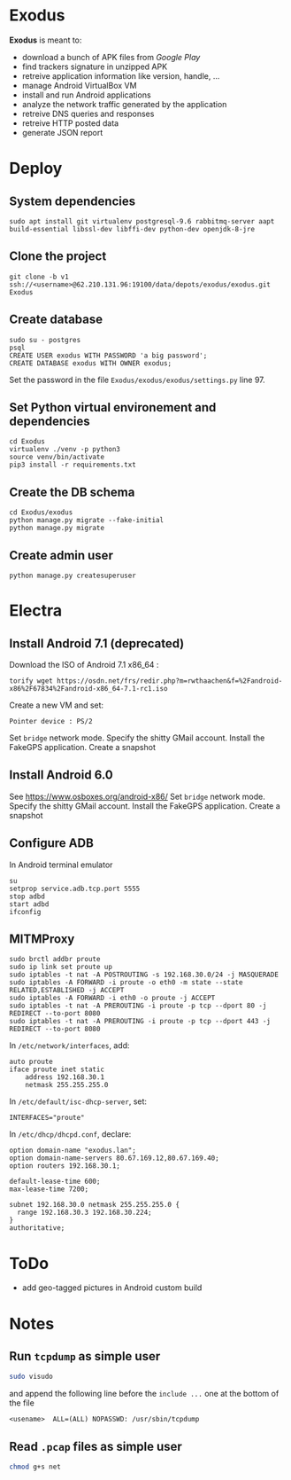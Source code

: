 # Exodus
**Exodus** is meant to:
  * download a bunch of APK files from *Google Play*
  * find trackers signature in unzipped APK
  * retreive application information like version, handle, ...
  * manage Android VirtualBox VM
  * install and run Android applications
  * analyze the network traffic generated by the application
  * retreive DNS queries and responses
  * retreive HTTP posted data
  * generate JSON report

# Deploy
## System dependencies
```
sudo apt install git virtualenv postgresql-9.6 rabbitmq-server aapt build-essential libssl-dev libffi-dev python-dev openjdk-8-jre
```

## Clone the project
```
git clone -b v1 ssh://<username>@62.210.131.96:19100/data/depots/exodus/exodus.git Exodus
```

## Create database
```
sudo su - postgres
psql
CREATE USER exodus WITH PASSWORD 'a big password';
CREATE DATABASE exodus WITH OWNER exodus;
```
Set the password in the file `Exodus/exodus/exodus/settings.py` line 97.

## Set Python virtual environement and dependencies   
```
cd Exodus
virtualenv ./venv -p python3
source venv/bin/activate
pip3 install -r requirements.txt
```

## Create the DB schema
```
cd Exodus/exodus
python manage.py migrate --fake-initial
python manage.py migrate
```

## Create admin user
```
python manage.py createsuperuser
```

# Electra
## Install Android 7.1 (deprecated)
Download the ISO of Android 7.1 x86_64 : 
```
torify wget https://osdn.net/frs/redir.php?m=rwthaachen&f=%2Fandroid-x86%2F67834%2Fandroid-x86_64-7.1-rc1.iso
```
Create a new VM and set: 
```
Pointer device : PS/2
```
Set `bridge` network mode.
Specify the shitty GMail account.
Install the FakeGPS application.
Create a snapshot

## Install Android 6.0
See https://www.osboxes.org/android-x86/
Set `bridge` network mode.
Specify the shitty GMail account.
Install the FakeGPS application.
Create a snapshot

## Configure ADB
In Android terminal emulator
```
su
setprop service.adb.tcp.port 5555
stop adbd
start adbd
ifconfig
```
## MITMProxy
```
sudo brctl addbr proute
sudo ip link set proute up
sudo iptables -t nat -A POSTROUTING -s 192.168.30.0/24 -j MASQUERADE
sudo iptables -A FORWARD -i proute -o eth0 -m state --state RELATED,ESTABLISHED -j ACCEPT
sudo iptables -A FORWARD -i eth0 -o proute -j ACCEPT
sudo iptables -t nat -A PREROUTING -i proute -p tcp --dport 80 -j REDIRECT --to-port 8080
sudo iptables -t nat -A PREROUTING -i proute -p tcp --dport 443 -j REDIRECT --to-port 8080
```

In `/etc/network/interfaces`, add:
```
auto proute
iface proute inet static
    address 192.168.30.1
    netmask 255.255.255.0
```

In `/etc/default/isc-dhcp-server`, set:
```
INTERFACES="proute"
```

In `/etc/dhcp/dhcpd.conf`, declare:
```
option domain-name "exodus.lan";
option domain-name-servers 80.67.169.12,80.67.169.40;
option routers 192.168.30.1;

default-lease-time 600;
max-lease-time 7200;

subnet 192.168.30.0 netmask 255.255.255.0 {
  range 192.168.30.3 192.168.30.224;
}
authoritative;
```


# ToDo
  * add geo-tagged pictures in Android custom build


# Notes
## Run `tcpdump` as simple user
```bash
sudo visudo
```
and append the following line before the `include ...` one at the bottom of the file
```
<usename>  ALL=(ALL) NOPASSWD: /usr/sbin/tcpdump
```

## Read `.pcap` files  as simple user
```bash
chmod g+s net
```